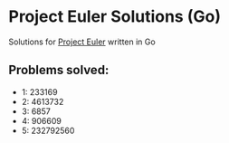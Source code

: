 # Project Euler Solutions (Go) 

Solutions for [Project Euler](https://projecteuler.net/problem=0) written in Go

## Problems solved:
- 1: 233169
- 2: 4613732
- 3: 6857
- 4: 906609
- 5: 232792560
